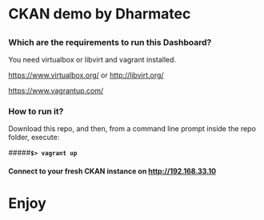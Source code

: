 # CKAN demo by Dharmatec
## 

### Which are the requirements to run this Dashboard?
You need virtualbox or libvirt and vagrant installed.

https://www.virtualbox.org/ or http://libvirt.org/

https://www.vagrantup.com/

### How to run it?
Download this repo, and then, from a command line prompt inside the repo folder,  execute:

#####**`$> vagrant up`**

#### Connect to your fresh CKAN instance on http://192.168.33.10


# Enjoy
